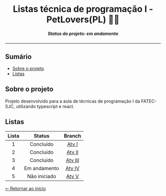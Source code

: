 <h1 align="center">Listas técnica de programação I - PetLovers(PL) 🐶🐱</h1>
<H5 align="center"> Status do projeto: em andamento</H5>

<hr> 

## Sumário

- [Sobre o projeto](#Sobre-o-projeto)
- [Listas](#Listas)


## Sobre o projeto

Projeto desenvolvido para a aula de técnicas de programação I da FATEC-SJC, utilizando typescript e react.


## Listas

| Lista | Status | Branch |
|:-----:|:----------:|:---------:|
| 1 | Concluído | [Atv I](https://github.com/SBittencourt/ListaPL---tecnicas-I/tree/AtvI)  |
| 2 | Concluído | [Atv II](https://github.com/SBittencourt/ListaPL---tecnicas-I/tree/AtvII) |  
| 3 | Concluído | [Atv III](https://github.com/SBittencourt/ListaPL---tecnicas-I/tree/AtvIII) | 
| 4 | Em andamento | [Atv IV](https://github.com/SBittencourt/ListaPL---tecnicas-I/tree/AtvIV) |
| 5 | Não iniciado | [Atv V](https://github.com/SBittencourt/ListaPL---tecnicas-I/tree/AtvV) |


[➳ Retornar ao início](#Sumário)

